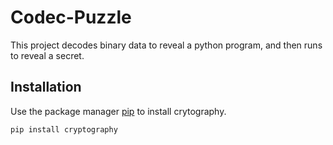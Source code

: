 # Codec-Puzzle

This project decodes binary data to reveal a python program, and then runs to reveal a secret.

## Installation

Use the package manager [pip](https://pip.pypa.io/en/stable/) to install crytography.

```bash
pip install cryptography
```
